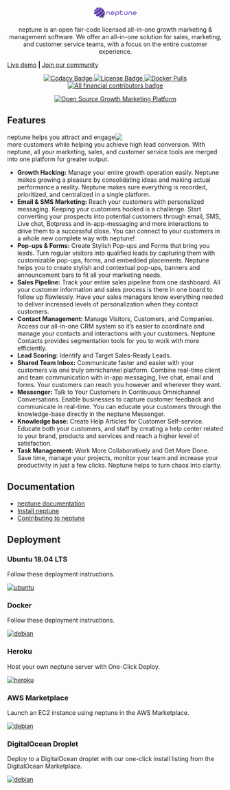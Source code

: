 <p align="center">
 <img src="docs/static/img/logo_dark.png" alt="neptune logo" width="20%" />
</p>

<p align="center">neptune is an open fair-code licensed all-in-one growth marketing & management software. We offer an all-in-one solution for sales, marketing, and customer service teams, with a focus on the entire customer experience.</p

<p align="center"><a href="https://demo.neptune.io/">Live demo</a> <b>| </b> <a href="https://community.neptune.io/register/Gw4WRJnk9fSbyAXTq">Join our community</a></p>

<p align="center">
  <a href="https://app.codacy.com/gh/neptune/neptune?utm_source=github.com&utm_medium=referral&utm_content=neptune">
    <img alt="Codacy Badge" src="https://api.codacy.com/project/badge/Grade/afdc2d36ea294a01a036a4eeae4346b8">
  </a>

   <a href="https://github.com/neptune/neptune/blob/master/LICENSE.md">
      <img alt="License Badge" src="https://img.shields.io/badge/license-GNU%20GPL%20v3.0-brightgreen">
  </a>
  <a href="#">
      <img alt="Docker Pulls" src="https://img.shields.io/docker/pulls/neptune/neptune">
  </a>
  <a href="https://opencollective.com/neptune/">
      <img alt="All financial contributors badge" src="https://bit.ly/3bCSG6i">
  </a>
</p>

<p align="center">
 <a href="https://neptune.org" target="_blank"><img src="https://neptune-os.s3-us-west-2.amazonaws.com/github/git-neptune.gif" alt="Open Source Growth Marketing Platform "></a>
</p>

## Features

<img src="https://s3.amazonaws.com/neptune/github/features-transparent.png" width="400" align="right" style="max-width: 50%">

neptune helps you attract and engage more customers while helping you achieve high lead conversion. With neptune, all your marketing, sales, and customer service tools are merged into one platform for greater output.

- **Growth Hacking:** Manage your entire growth operation easily. Neptune makes growing a pleasure by consolidating ideas and making actual performance a reality. Neptune makes sure everything is recorded, prioritized, and centralized in a single platform.
- **Email & SMS Marketing:** Reach your customers with personalized messaging. Keeping your customers hooked is a challenge. Start converting your prospects into potential customers through email, SMS, Live chat, Botpress and In-app-messaging and more interactions to drive them to a successful close. You can connect to your customers in a whole new complete way with neptune!
- **Pop-ups & Forms:** Create Stylish Pop-ups and Forms that bring you leads. Turn regular visitors into qualified leads by capturing them with customizable pop-ups, forms, and embedded placements. Neptune helps you to create stylish and contextual pop-ups, banners and announcement bars to fit all your marketing needs.
- **Sales Pipeline:** Track your entire sales pipeline from one dashboard. All your customer information and sales process is there in one board to follow up flawlessly. Have your sales managers know everything needed to deliver increased levels of personalization when they contact customers.
- **Contact Management:** Manage Visitors, Customers, and Companies. Access our all-in-one CRM system so it’s easier to coordinate and manage your contacts and interactions with your customers. Neptune Contacts provides segmentation tools for you to work with more efficiently.
- **Lead Scoring:** Identify and Target Sales-Ready Leads.
- **Shared Team Inbox:** Communicate faster and easier with your customers via one truly omnichannel platform. Combine real-time client and team communication with in-app messaging, live chat, email and forms. Your customers can reach you however and wherever they want.
- **Messenger:** Talk to Your Customers in Continuous Omnichannel Conversations. Enable businesses to capture customer feedback and communicate in real-time. You can educate your customers through the knowledge-base directly in the neptune Messenger.
- **Knowledge base:** Create Help Articles for Customer Self-service. Educate both your customers, and staff by creating a help center related to your brand, products and services and reach a higher level of satisfaction.
- **Task Management:** Work More Collaboratively and Get More Done. Save time, manage your projects, monitor your team and increase your productivity in just a few clicks. Neptune helps to turn chaos into clarity.

## Documentation

- <a href="https://www.neptune.org/">neptune documentation</a> <br>
- <a href="https://www.neptune.org/overview/getting-started">Install neptune</a> <br>
- <a href="https://www.neptune.org/developer/contributing">Contributing to neptune</a> <br>

## Deployment

### Ubuntu 18.04 LTS

Follow these deployment instructions.

[![ubuntu](https://neptune-os.s3-us-west-2.amazonaws.com/github/ubuntu-logo.png)](https://www.neptune.org/installation/ubuntu)

### Docker

Follow these deployment instructions.

[![debian](https://neptune-os.s3-us-west-2.amazonaws.com/github/docker-logo.png)](https://www.neptune.org/installation/docker)

### Heroku

Host your own neptune server with One-Click Deploy.

[![heroku](https://neptune-os.s3-us-west-2.amazonaws.com/github/heroku.png)](https://www.neptune.org/installation/heroku)

### AWS Marketplace

Launch an EC2 instance using neptune in the AWS Marketplace.

[![debian](https://neptune-os.s3-us-west-2.amazonaws.com/github/aws-logo.png)](https://www.neptune.org/installation/aws)

### DigitalOcean Droplet

Deploy to a DigitalOcean droplet with our one-click install listing from the DigitalOcean Marketplace.

[![debian](https://neptune-os.s3-us-west-2.amazonaws.com/github/droplet.png)](https://www.neptune.org/installation/digitalocean)
